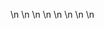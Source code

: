 

















































\n
\n
\n
\n
\n
\n
\n
\n








































































































































































































































































